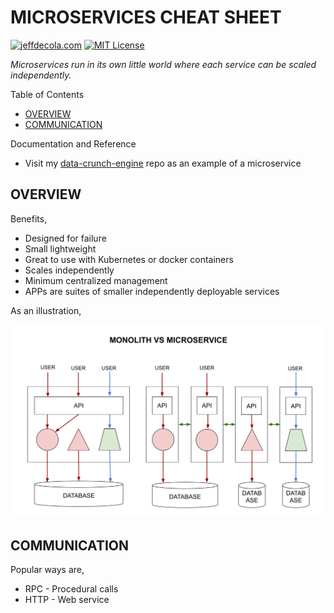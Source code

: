 # MICROSERVICES CHEAT SHEET

[![jeffdecola.com](https://img.shields.io/badge/website-jeffdecola.com-blue)](https://jeffdecola.com)
[![MIT License](https://img.shields.io/:license-mit-blue.svg)](https://jeffdecola.mit-license.org)

_Microservices run in its own little world where
each service can be scaled independently._

Table of Contents

* [OVERVIEW](https://github.com/JeffDeCola/my-cheat-sheets/tree/master/software/development/software-architectures/microservices/microservices-cheat-sheet#overview)
* [COMMUNICATION](https://github.com/JeffDeCola/my-cheat-sheets/tree/master/software/development/software-architectures/microservices/microservices-cheat-sheet#communication)

Documentation and Reference

* Visit my
  [data-crunch-engine](https://github.com/JeffDeCola/data-crunch-engine)
  repo as an example of a microservice

## OVERVIEW

Benefits,

* Designed for failure
* Small lightweight
* Great to use with Kubernetes or docker containers
* Scales independently
* Minimum centralized management
* APPs are suites of smaller independently deployable services

As an illustration,

![IMAGE - monolith vs microservice - IMAGE](../../../../../docs/pics/software/development/monolith-vs-microservice.svg)

## COMMUNICATION

Popular ways are,

* RPC - Procedural calls
* HTTP - Web service
